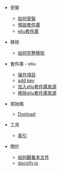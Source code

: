 
* 安裝
	* [如何安裝](install.md)
	* [預設套件庫](install-default.md)
	* [eliu套件庫](install-eliu.md)

* 移除
	* [如何完整移除](remove.md)

* 套件庫 - eliu
	* [操作項目](eliu-repository.md)
	* [add key](eliu-repository-add-key.md)
	* [加入eliu套件庫來源](eliu-repository-add.md)
	* [移除eliu套件庫來源](eliu-repository-del.md)

* 原始碼
	* [Donload](gcin-source-eliu.md)

* 工具
	* [索引](tool.md)

* 關於
	* [如何觀看本文件](howto-read.md)
	* [docsify.js](docsify.md)
